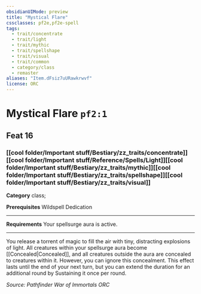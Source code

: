 ```yaml
---
obsidianUIMode: preview
title: "Mystical Flare"
cssclasses: pf2e,pf2e-spell
tags:
  - trait/concentrate
  - trait/light
  - trait/mythic
  - trait/spellshape
  - trait/visual
  - trait/common
  - category/class
  - remaster
aliases: "Item.dFsiz7uURawkrwvf"
license: ORC
---
```

# Mystical Flare `pf2:1`
## Feat 16
### [[cool folder/Important stuff/Bestiary/zz_traits/concentrate]][[cool folder/Important stuff/Reference/Spells/Light]][[cool folder/Important stuff/Bestiary/zz_traits/mythic]][[cool folder/Important stuff/Bestiary/zz_traits/spellshape]][[cool folder/Important stuff/Bestiary/zz_traits/visual]]

**Category** class; 



**Prerequisites** Wildspell Dedication
* * *
**Requirements** Your spellsurge aura is active.

* * *

You release a torrent of magic to fill the air with tiny, distracting explosions of light. All creatures within your spellsurge aura become [[Concealed|Concealed]], and all creatures outside the aura are concealed to creatures within it. However, you can ignore this concealment. This effect lasts until the end of your next turn, but you can extend the duration for an additional round by Sustaining it once per round.

*Source: Pathfinder War of Immortals*
*ORC*